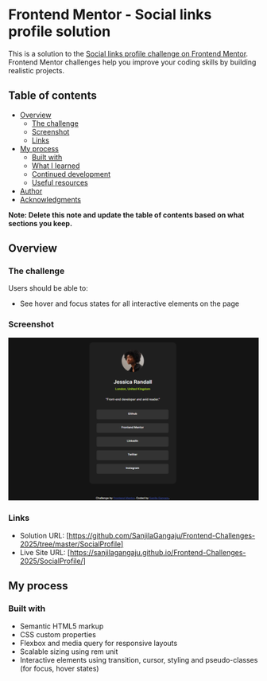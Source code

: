 # Frontend Mentor - Social links profile solution

This is a solution to the [Social links profile challenge on Frontend Mentor](https://www.frontendmentor.io/challenges/social-links-profile-UG32l9m6dQ). Frontend Mentor challenges help you improve your coding skills by building realistic projects. 

## Table of contents

- [Overview](#overview)
  - [The challenge](#the-challenge)
  - [Screenshot](#screenshot)
  - [Links](#links)
- [My process](#my-process)
  - [Built with](#built-with)
  - [What I learned](#what-i-learned)
  - [Continued development](#continued-development)
  - [Useful resources](#useful-resources)
- [Author](#author)
- [Acknowledgments](#acknowledgments)

**Note: Delete this note and update the table of contents based on what sections you keep.**

## Overview

### The challenge

Users should be able to:

- See hover and focus states for all interactive elements on the page

### Screenshot

![](./social-links-profile-main/assets/images/screenshot.png)


### Links

- Solution URL: [https://github.com/SanjilaGangaju/Frontend-Challenges-2025/tree/master/SocialProfile]
- Live Site URL: [https://sanjilagangaju.github.io/Frontend-Challenges-2025/SocialProfile/]

## My process

### Built with

- Semantic HTML5 markup
- CSS custom properties
- Flexbox and media query for responsive layouts
- Scalable sizing using rem unit
- Interactive elements using transition, cursor, styling and pseudo-classes (for focus, hover states)

